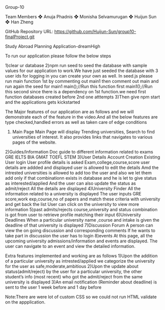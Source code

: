 Group-10

Team Members
❖ Anuja Phadnis
❖ Monisha Selvamurugan
❖ Huijun Sun
❖ Han Zheng

GitHub Repository URL: https://github.com/Huijun-Sun/group10-finalProject.git

Study Abroad Planning Application-dreamHigh

To run our application please follow the below steps

1)clear ur database
2)npm run seed to seed the database with sample values for our application to work.We have just seeded the database with 3 user ids for logging in  you can create your own as well.
    In seed.js please run main function 1st by commenting out main1 then comment out main and run again the seed for main1
    main();//Run this function first
    main1();//Run this second since  there is a dependency on 1st function.we need first function databases created before 2nd one atttempts
3)Then give npm start and the applications gets kickstarted

The Major features of our application are as follows and we will demonstrate each of the feature in the video.And all the below features are type checked,handled errors  as well as taken care of edge conditions
1) Main Page
    Main Page will display Trending universities, 
    Search to find universities of interest. 
    It also provides links that navigates to various pages of the website.

2)Guides/Information Doc
    guide to different information related to exams
    GRE IELTS BIA 
    GMAT TOEFL STEM
3)User Details
    Account Creation
    Existing User login
    User profile details is asked Exam,college,course,score
    user details are addded and displayed
    user is allowed to edit the details
    Amd the intrested universities is allowed to add too the user and also we let them add only if that combinationn exists in database and he is let to give status as interested/applied
    And the user can also update the status as admit/reject
    All the details are displayed
4)University Finder
    All the information related to a university is displayed
    The user inputs GRE score,work exp,course,no of papers and match these criteria with university and get back the list
    User can click on the university to view more information
5)past admits/rejects
    course,university and status combination is got from user to retrieve profile matching their input
6)University Deadlines
        When a particular university name ,course and intake is given the deadline of that university is displayed
7)Discussion Forum
        A person can view the on going discussion and corresponding  comments
        If he wants to take part in discussion the user has to login
8)events
    At this page, all the upcoming university admissions/information and events are displayed. 
    The user can navigate to an event and view the detailed information.


Extra features implemented and working are as follows
    1)Upon the addition of a particular university as intrested/applied we categorize the university for the user as safe,moderate,ambitious
    2)Upon the update about status(admit/reject) by the user for a particular university, the other
        student’s info (most recent) who got the admit/reject from the same university is displayed
    3)An email notification (Reminder about deadline) is sent to the user 1 week before and 1 day before



Note:There are were lot of custom CSS so we could not run HTML validate on the appplication.




